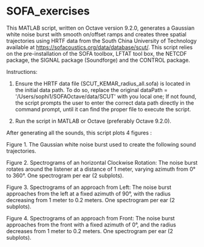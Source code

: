# SOFA_exercises

This MATLAB script, written on Octave version 9.2.0, generates a Gaussian white noise burst with smooth on/offset ramps and creates three spatial trajectories using HRTF data from the South China University of Technology available at https://sofacoustics.org/data/database/scut/. This script relies on the pre-installation of the SOFA toolbox, LFTAT tool box, the NETCDF package, the SIGNAL package (Soundforge) and the 
CONTROL package. 

Instructions:

   1. Ensure the HRTF data file (SCUT_KEMAR_radius_all.sofa) is located in the initial data path. To do so, replace the original 
    dataPath = '/Users/sophi1/SOFAOctave/data/SCUT' with you local one; If not found, the script prompts the user to enter the correct data path directly in the command prompt, until it can find the proper file to execute the script.

   2. Run the script in MATLAB or Octave (preferably Octave 9.2.0).
     
After generating all the sounds, this script plots 4 figures :

  Figure 1. The Gaussian white noise burst used to create the following sound trajectories. 

   Figure 2. Spectrograms of an horizontal Clockwise Rotation: The noise burst rotates around the listener at a distance of 1 meter, varying azimuth from 0° to 360°. One spectrogram per ear (2 subplots). 

  Figure 3. Spectrograms of an approach from Left: The noise burst approaches from the left at a fixed azimuth of 90°, with the radius decreasing from 1 meter to 0.2 meters. One spectrogram per ear (2 subplots). 

  Figure 4. Spectrograms of an approach from Front: The noise burst approaches from the front with a fixed azimuth of 0°, and the radius decreases from 1 meter to 0.2 meters. One spectrogram per ear (2 subplots). 
    
